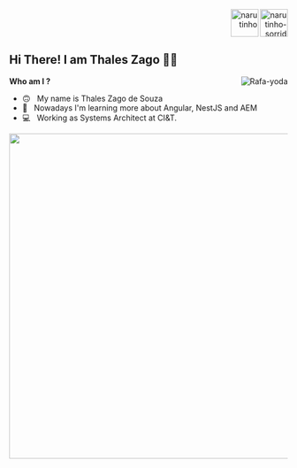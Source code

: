 <div align="right" margin="0px" padding="0px">
  <img align="right" width="50" height="50" alt="narutinho-sorridente" src="https://freight.cargo.site/w/1080/i/e995cdbeeaf928355de6243e6ec309e640589e2f8b2e5cbe0e7f4bc4f0284a2a/naruto_walk_GIF.gif">

  <img widht="50" height="50" alt="narutinho" src="https://media2.giphy.com/media/XbPW7ZsiGCiyznhnIm/200.gif">
  
</div>
 
## Hi There! I am Thales Zago 👋🏻  

<img align="right" alt="Rafa-yoda" src="https://media.discordapp.net/attachments/795333223180927007/887777182586392656/ezgif.com-gif-maker.gif?width=150&height=150"> 
<div>
  <b> Who am I ? </b> <br>
  <ul>
    <li> 🙃 &nbsp; My name is Thales Zago de Souza </li>
    <li> 🤯 &nbsp; Nowadays I'm learning more about Angular, NestJS and AEM </li>
    <li> 💻 &nbsp; Working as Systems Architect at CI&T. </li>
  </ul>
  <a href="https://github.com/ThalesZago">
    <img align="center" width="588px" src="https://github-readme-stats.vercel.app/api?username=ThalesZago&show_icons=true&theme=github_dark&include_all_commits=true&count_private=true"/> 
  </a> 
</div>
